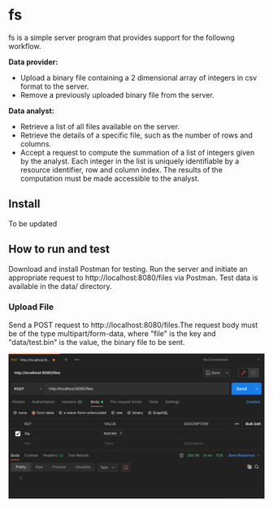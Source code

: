 # fs

fs is a simple server program that provides support for the followng workflow.

**Data provider:**

- Upload a binary file containing a 2 dimensional array of integers in csv format to the server.
- Remove a previously uploaded binary file from the server.

**Data analyst:**

- Retrieve a list of all files available on the server.
- Retrieve the details of a specific file, such as the number of rows and columns.
- Accept a request to compute the summation of a list of integers given by the analyst. Each integer in the list is uniquely identifiable by a resource identifier, row and column index. The results of the computation must be made accessible to the analyst.

## Install

To be updated

## How to run and test

Download and install Postman for testing. Run the server and initiate an appropriate request to http://localhost:8080/files via Postman. Test data is available in the data/ directory.

### Upload File

Send a POST request to http://localhost:8080/files.The request body must be of the type multipart/form-data, where "file" is the key and "data/test.bin" is the value, the binary file to be sent.

![UploadFile](./data/Uploading.png)
